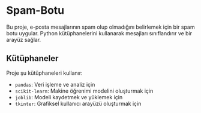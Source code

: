 # Spam-Botu

Bu proje, e-posta mesajlarının spam olup olmadığını belirlemek için bir spam botu uygular. Python kütüphanelerini kullanarak mesajları sınıflandırır ve bir arayüz sağlar.

## Kütüphaneler

Proje şu kütüphaneleri kullanır:
- `pandas`: Veri işleme ve analiz için
- `scikit-learn`: Makine öğrenimi modelini oluşturmak için
- `joblib`: Modeli kaydetmek ve yüklemek için
- `tkinter`: Grafiksel kullanıcı arayüzü oluşturmak için
